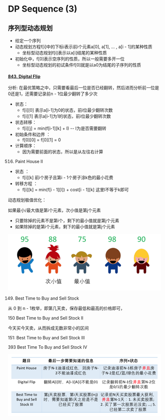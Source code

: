 # DP Sequence \(3\)

## 序列型动态规划

* 给定一个序列
* 动态规划方程f\[i\]中的下标i表示前i个元素a\[0\], a\[1\], ... , a\[i - 1\]的某种性质
  * 坐标型动态规划f\[i\]表示以a\[i\]结尾的某种性质
* 初始化中，f\[0\]表示空序列的性质，所以一般需要多开一位
  * 坐标型动态规划的初试条件f\[0\]就是以a0为结尾的子序列的性质

#### [843. Digital Flip](https://www.lintcode.com/problem/digital-flip/description)

分析: 在最优策略之中，只需要看最后一位是否已经翻转，然后进而分析前一位是0还是1，还需要记录前n - 1位最少翻转了多少次

* 状态：
  * f\[i\]\[0\] 表示a\[i-1\]为0的状态，前i位最少翻转次数
  * f\[i\]\[1\] 表示a\[i-1\]为1的状态，前i位最少翻转次数
* 状态转移：
  * f\[i\]\[j\] = min\(f\[i-1\]\[k\] + I\)  --  I为是否需要翻转
* 初始条件和边界 ：
  * f\[0\]\[0\] = f\[0\]\[1\] = 0
* 计算顺序：
  * 因为需要前面的状态，所以是从左往右计算



516. Paint House II

* 状态 ：
  * f\[i\]\[k\] 前i个房子且第i - 1个房子涂k色的最小花费
* 转移方程 ：
  * f\[i\]\[k\] = min\(f\[i - 1\]\[l\]\) + cost\[i - 1\]\[k\] 这里l不等于k即可



动态规划极值优化：

如果最小/最大值是第i个元素，次小值是第j个元素

* 只要除掉的元素不是第i个，剩下的最小值就是第j个元素
* 如果除掉的是第i个元素，剩下的最小值就是第j个元素

![](../../assets/screen-shot-2018-11-11-at-10.22.37-am.png)

149. Best Time to Buy and Sell Stock

从 0 到 n - 1枚举，即第几天卖，保存最低和最高的价格即可，

150 Best Time to Buy and Sell Stock II

今天买今天卖，从而拆成无数非常小的区间

151: Best Time to Buy and Sell Stock III

393 Best Time To Buy and Sell Stock IV



![](../../assets/screen-shot-2018-11-11-at-10.27.48-am.png)



